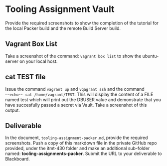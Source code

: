 # Tooling Assignment Vault

Provide the required screenshots to show the completion of the tutorial for the local Packer build and the remote Build Server build.

## Vagrant Box List

Take a screenshot of the command: `vagrant box list` to show the ubuntu-server on your local host.

## cat TEST file

Issue the command `vagrant up` and `vqagrant ssh` and the command `~~echo~~ cat /home/vagrant/TEST`. This will display the content of a FILE named test which will print out the DBUSER value and demonstrate that you have succesfully passed a secret via Vault.  Take a screenshot of this output.

## Deliverable

In the document, `tooling-assignment-packer.md`, provide the required screenshots. Push a copy of this markdown file in the private GitHub repo provided, under the itmt-430 folder and make an additional sub-folder named: **tooling-assignments-packer**.  Submit the URL to your deliverable to Blackboard.
